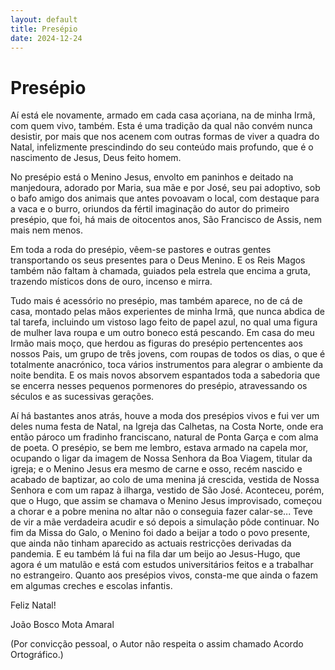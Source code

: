```yaml
---
layout: default
title: Presépio
date: 2024-12-24
---
```

# Presépio

Aí está ele novamente, armado em cada casa açoriana, na de minha Irmã, com quem vivo, também. Esta é uma tradição da qual não convém nunca desistir, por mais que nos acenem com outras formas de viver a quadra do Natal, infelizmente prescindindo do seu conteúdo mais profundo, que é o nascimento de Jesus, Deus feito homem.


No presépio está o Menino Jesus, envolto em paninhos e deitado na manjedoura, adorado por Maria, sua mãe e por José, seu pai adoptivo, sob o bafo amigo dos animais que antes povoavam o local, com destaque para a vaca e o burro, oriundos da fértil imaginação do autor do primeiro presépio, que foi, há mais de oitocentos anos, São Francisco de Assis, nem mais nem menos.


Em toda a roda do presépio, vêem-se pastores e outras gentes transportando os seus presentes para o Deus Menino. E os Reis Magos também não faltam à chamada, guiados pela estrela que encima a gruta, trazendo místicos dons de ouro, incenso e mirra.


Tudo mais é acessório no presépio, mas também aparece, no de cá de casa, montado pelas mãos experientes de minha Irmã, que nunca abdica de tal tarefa, incluindo um vistoso lago feito de papel azul, no qual uma figura de mulher lava roupa e um outro boneco está pescando. Em casa do meu Irmão mais moço, que herdou as figuras do presépio pertencentes aos nossos Pais, um grupo de três jovens, com roupas de todos os dias, o que é totalmente anacrónico, toca vários instrumentos para alegrar o ambiente da noite bendita. E os mais novos absorvem espantados toda a sabedoria que se encerra nesses pequenos pormenores do presépio, atravessando os séculos e as sucessivas gerações.


Aí há bastantes anos atrás, houve a moda dos presépios vivos e fui ver um deles numa festa de Natal, na Igreja das Calhetas, na Costa Norte, onde era então pároco um fradinho franciscano, natural de Ponta Garça e com alma de poeta. O presépio, se bem me lembro, estava armado na capela mor, ocupando o ligar da imagem de Nossa Senhora da Boa Viagem, titular da igreja; e o Menino Jesus era mesmo de carne e osso, recém nascido e acabado de baptizar, ao colo de uma menina já crescida, vestida de Nossa Senhora e com um rapaz à ilharga, vestido de São José. Aconteceu, porém, que o Hugo, que assim se chamava o Menino Jesus improvisado, começou a chorar e a pobre menina no altar não o conseguia fazer calar-se... Teve de vir a mãe verdadeira acudir e só depois a simulação pôde continuar. No fim da Missa do Galo, o Menino foi dado a beijar a todo o povo presente, que ainda não tinham aparecido as actuais restricções derivadas da pandemia. E eu também lá fui na fila dar um beijo ao Jesus-Hugo, que agora é um matulão e está com estudos universitários feitos e a trabalhar no estrangeiro. Quanto aos presépios vivos, consta-me que ainda o fazem em algumas creches e escolas infantis.


Feliz Natal!


João Bosco Mota Amaral


(Por convicção pessoal, o Autor não respeita o assim chamado Acordo Ortográfico.)